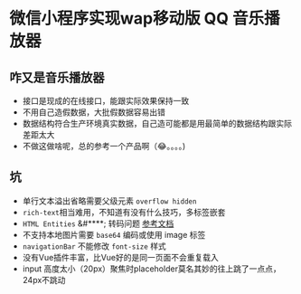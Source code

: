 # 微信小程序实现wap移动版 QQ 音乐播放器

## 咋又是音乐播放器
- 接口是现成的在线接口，能跟实际效果保持一致
- 不用自己造假数据，大批假数据容易出错
- 数据结构符合生产环境真实数据，自己造可能都是用最简单的数据结构跟实际差距太大
- 不做这做啥呢，总的参考一个产品啊（😂。。。。)

## 坑
- 单行文本溢出省略需要父级元素 `overflow hidden`
- `rich-text`相当难用，不知道有没有什么技巧，多标签嵌套
- `HTML Entities` &#****; 转码问题 [参考文档](https://ourcodeworld.com/articles/read/188/encode-and-decode-html-entities-using-pure-javascript)
- 不支持本地图片需要 `base64` 编码或使用 image 标签
- `navigationBar` 不能修改 `font-size` 样式
- 没有Vue插件丰富，比Vue好的是同一页面不会重复载入
- input 高度太小（20px）聚焦时placeholder莫名其妙的往上跳了一点点，24px不跳动



